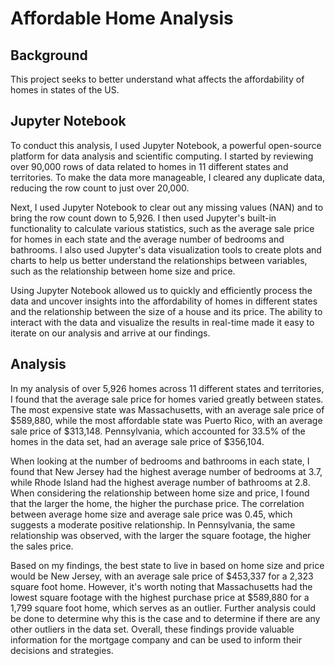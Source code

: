 # Affordable Home Analysis

## Background

This project seeks to better understand what affects the affordability of homes in states of the US.

## Jupyter Notebook

To conduct this analysis, I used Jupyter Notebook, a powerful open-source platform for data analysis and scientific computing. I started by reviewing over 90,000 rows of data related to homes in 11 different states and territories. To make the data more manageable, I cleared any duplicate data, reducing the row count to just over 20,000.

Next, I used Jupyter Notebook to clear out any missing values (NAN) and to bring the row count down to 5,926. I then used Jupyter's built-in functionality to calculate various statistics, such as the average sale price for homes in each state and the average number of bedrooms and bathrooms. I also used Jupyter's data visualization tools to create plots and charts to help us better understand the relationships between variables, such as the relationship between home size and price.

Using Jupyter Notebook allowed us to quickly and efficiently process the data and uncover insights into the affordability of homes in different states and the relationship between the size of a house and its price. The ability to interact with the data and visualize the results in real-time made it easy to iterate on our analysis and arrive at our findings.


## Analysis


In my analysis of over 5,926 homes across 11 different states and territories, I found that the average sale price for homes varied greatly between states. The most expensive state was Massachusetts, with an average sale price of $589,880, while the most affordable state was Puerto Rico, with an average sale price of $313,148. Pennsylvania, which accounted for 33.5% of the homes in the data set, had an average sale price of $356,104.

When looking at the number of bedrooms and bathrooms in each state, I found that New Jersey had the highest average number of bedrooms at 3.7, while Rhode Island had the highest average number of bathrooms at 2.8. When considering the relationship between home size and price, I found that the larger the home, the higher the purchase price. The correlation between average home size and average sale price was 0.45, which suggests a moderate positive relationship. In Pennsylvania, the same relationship was observed, with the larger the square footage, the higher the sales price.

Based on my findings, the best state to live in based on home size and price would be New Jersey, with an average sale price of $453,337 for a 2,323 square foot home. However, it's worth noting that Massachusetts had the lowest square footage with the highest purchase price at $589,880 for a 1,799 square foot home, which serves as an outlier. Further analysis could be done to determine why this is the case and to determine if there are any other outliers in the data set. Overall, these findings provide valuable information for the mortgage company and can be used to inform their decisions and strategies.


